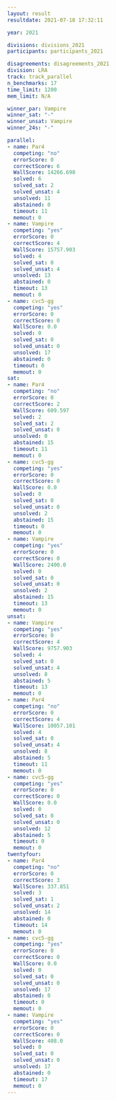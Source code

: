 ```yaml
---
layout: result
resultdate: 2021-07-18 17:32:11

year: 2021

divisions: divisions_2021
participants: participants_2021

disagreements: disagreements_2021
division: LRA
track: track_parallel
n_benchmarks: 17
time_limit: 1200
mem_limit: N/A

winner_par: Vampire
winner_sat: "-"
winner_unsat: Vampire
winner_24s: "-"

parallel:
- name: Par4
  competing: "no"
  errorScore: 0
  correctScore: 6
  WallScore: 14266.698
  solved: 6
  solved_sat: 2
  solved_unsat: 4
  unsolved: 11
  abstained: 0
  timeout: 11
  memout: 0
- name: Vampire
  competing: "yes"
  errorScore: 0
  correctScore: 4
  WallScore: 15757.903
  solved: 4
  solved_sat: 0
  solved_unsat: 4
  unsolved: 13
  abstained: 0
  timeout: 13
  memout: 0
- name: cvc5-gg
  competing: "yes"
  errorScore: 0
  correctScore: 0
  WallScore: 0.0
  solved: 0
  solved_sat: 0
  solved_unsat: 0
  unsolved: 17
  abstained: 0
  timeout: 0
  memout: 0
sat:
- name: Par4
  competing: "no"
  errorScore: 0
  correctScore: 2
  WallScore: 609.597
  solved: 2
  solved_sat: 2
  solved_unsat: 0
  unsolved: 0
  abstained: 15
  timeout: 11
  memout: 0
- name: cvc5-gg
  competing: "yes"
  errorScore: 0
  correctScore: 0
  WallScore: 0.0
  solved: 0
  solved_sat: 0
  solved_unsat: 0
  unsolved: 2
  abstained: 15
  timeout: 0
  memout: 0
- name: Vampire
  competing: "yes"
  errorScore: 0
  correctScore: 0
  WallScore: 2400.0
  solved: 0
  solved_sat: 0
  solved_unsat: 0
  unsolved: 2
  abstained: 15
  timeout: 13
  memout: 0
unsat:
- name: Vampire
  competing: "yes"
  errorScore: 0
  correctScore: 4
  WallScore: 9757.903
  solved: 4
  solved_sat: 0
  solved_unsat: 4
  unsolved: 8
  abstained: 5
  timeout: 13
  memout: 0
- name: Par4
  competing: "no"
  errorScore: 0
  correctScore: 4
  WallScore: 10057.101
  solved: 4
  solved_sat: 0
  solved_unsat: 4
  unsolved: 8
  abstained: 5
  timeout: 11
  memout: 0
- name: cvc5-gg
  competing: "yes"
  errorScore: 0
  correctScore: 0
  WallScore: 0.0
  solved: 0
  solved_sat: 0
  solved_unsat: 0
  unsolved: 12
  abstained: 5
  timeout: 0
  memout: 0
twentyfour:
- name: Par4
  competing: "no"
  errorScore: 0
  correctScore: 3
  WallScore: 337.851
  solved: 3
  solved_sat: 1
  solved_unsat: 2
  unsolved: 14
  abstained: 0
  timeout: 14
  memout: 0
- name: cvc5-gg
  competing: "yes"
  errorScore: 0
  correctScore: 0
  WallScore: 0.0
  solved: 0
  solved_sat: 0
  solved_unsat: 0
  unsolved: 17
  abstained: 0
  timeout: 0
  memout: 0
- name: Vampire
  competing: "yes"
  errorScore: 0
  correctScore: 0
  WallScore: 408.0
  solved: 0
  solved_sat: 0
  solved_unsat: 0
  unsolved: 17
  abstained: 0
  timeout: 17
  memout: 0
---
```

